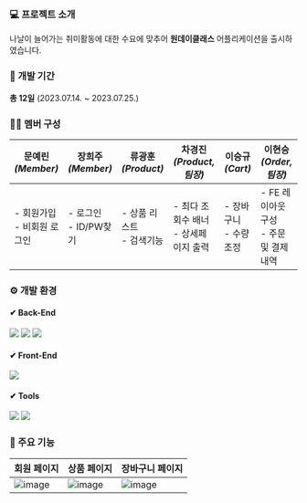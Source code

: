 ### 💻 프로젝트 소개
나날이 늘어가는 취미활동에 대한 수요에 맞추어 **원데이클래스** 어플리케이션을 출시하였습니다.

### 📅 개발 기간
**총 12일** (2023.07.14. ~ 2023.07.25.)

### 🙋‍♂️ 멤버 구성
| 문예린<br>*(Member)*|장희주<br>*(Member)*|류광훈<br>*(Product)*|차경진<br>*(Product, 팀장)*|이승규<br>*(Cart)*|이현승<br>*(Order, 팀장)*|
|----------|----------|---------|--------|----------|----------|
|- 회원가입 <br> - 비회원 로그인|- 로그인 <br> - ID/PW찾기|- 상품 리스트 <br> - 검색기능| - 최다 조회수 배너 <br> - 상세페이지 출력|- 장바구니 <br> - 수량조정|- FE 레이아웃 구성 <br> - 주문 및 결제내역|

### ⚙ 개발 환경
#### ✔ Back-End
<img src="https://img.shields.io/badge/java 1.8-2C2255?style=for-the-badge&logo=openJDK&logoColor=white"> <img src="https://img.shields.io/badge/jdbc-000000?style=for-the-badge&logo=amazondocumentdb&logoColor=white"> <img src="https://img.shields.io/badge/Oracle-F80000?style=for-the-badge&logo=oracle&logoColor=white">

#### ✔ Front-End
<img src="https://img.shields.io/badge/swing-2F2625?style=for-the-badge&logo=coffeescript&logoColor=white">

#### ✔ Tools
<img src="https://img.shields.io/badge/eclipse se-2C2255?style=for-the-badge&logo=eclipse&logoColor=white"> <img src="https://img.shields.io/badge/github-181717?style=for-the-badge&logo=github&logoColor=white">

### 📄 주요 기능
| 회원 페이지 | 상품 페이지 | 장바구니 페이지 |
|--------|----------|----------|
| ![image](https://github.com/Roco-LEE/IWILL_TEAM_PROJECT/assets/133840827/3a38f818-977c-4cd7-a772-aaaf39a2a7db)|![image](https://github.com/Roco-LEE/IWILL_TEAM_PROJECT/assets/133840827/f050b496-1774-4e3d-8ab0-71641d76bd0f)|![image](https://github.com/Roco-LEE/IWILL_TEAM_PROJECT/assets/133840827/bb6f63bd-c52c-4ad1-b552-7c0a7e9d2175)|
